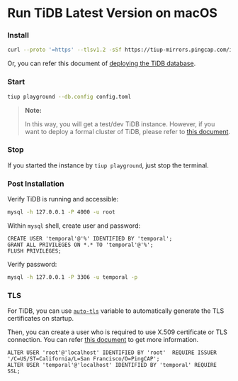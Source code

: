 # Run TiDB Latest Version on macOS

### Install

```bash
curl --proto '=https' --tlsv1.2 -sSf https://tiup-mirrors.pingcap.com/install.sh | sh
```

Or, you can refer this document of [deploying the TiDB database](https://docs.pingcap.com/tidb/stable/quick-start-with-tidb).

### Start

```bash
tiup playground --db.config config.toml
```

> **Note:**
>
> In this way, you will get a test/dev TiDB instance. However, if you want to deploy a formal cluster of TiDB, please refer to [this document](https://docs.pingcap.com/tidb/stable/production-deployment-using-tiup).

### Stop

If you started the instance by `tiup playground`, just stop the terminal.

### Post Installation

Verify TiDB is running and accessible:

```bash
mysql -h 127.0.0.1 -P 4000 -u root
```

Within `mysql` shell, create user and password:
```mysql
CREATE USER 'temporal'@'%' IDENTIFIED BY 'temporal';
GRANT ALL PRIVILEGES ON *.* TO 'temporal'@'%';
FLUSH PRIVILEGES;
```

Verify password:

```bash
mysql -h 127.0.0.1 -P 3306 -u temporal -p
```

### TLS

For TiDB, you can use [`auto-tls`](https://docs.pingcap.com/tidb/stable/tidb-configuration-file#auto-tls) variable to automatically generate the TLS certificates on startup.

Then, you can create a user who is required to use X.509 certificate or TLS connection. You can refer [this document](https://docs.pingcap.com/tidb/stable/sql-statement-create-use) to get more information.

```mysql
ALTER USER 'root'@'localhost' IDENTIFIED BY 'root'  REQUIRE ISSUER '/C=US/ST=California/L=San Francisco/O=PingCAP';
ALTER USER 'temporal'@'localhost' IDENTIFIED BY 'temporal' REQUIRE SSL;
```